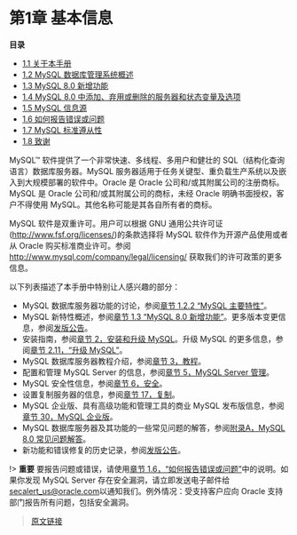 # 第1章 基本信息

**目录**

- [1.1 关于本手册](/1/1.1/manual-info)
- [1.2 MySQL 数据库管理系统概述](/1/1.2/what-is)
- [1.3 MySQL 8.0 新增功能](/1/1.3/mysql-nutshell)
- [1.4 MySQL 8.0 中添加、弃用或删除的服务器和状态变量及选项](/1/1.4/added-deprecated-removed)
- [1.5 MySQL 信息源](/1/1.5/information-sources)
- [1.6 如何报告错误或问题](/1/1.6/bug-reports)
- [1.7 MySQL 标准遵从性](/1/1.7/compatibility)
- [1.8 致谢](/1/1.8/credits)

MySQL™ 软件提供了一个非常快速、多线程、多用户和健壮的 SQL（结构化查询语言）数据库服务器。MySQL 服务器适用于任务关键型、重负载生产系统以及嵌入到大规模部署的软件中。Oracle 是 Oracle 公司和/或其附属公司的注册商标。MySQL 是 Oracle 公司和/或其附属公司的商标，未经 Oracle 明确书面授权，客户不得使用 MySQL。其他名称可能是其各自所有者的商标。

MySQL 软件是双重许可。用户可以根据 GNU 通用公共许可证(http://www.fsf.org/licenses/)的条款选择将 MySQL 软件作为开源产品使用或者从 Oracle 购买标准商业许可。参阅  http://www.mysql.com/company/legal/licensing/ 获取我们的许可政策的更多信息。

以下列表描述了本手册中特别让人感兴趣的部分：

- MySQL 数据库服务器功能的讨论，参阅[章节 1.2.2 “MySQL 主要特性”](/1/1.2/features)。
- MySQL 新特性概述，参阅[章节 1.3 “MySQL 8.0 新增功能”](/1/1.3/mysql-nutshell)。更多版本变更信息，参阅[发版公告](https://dev.mysql.com/doc/relnotes/mysql/8.0/en/)。
- 安装指南，参阅[章节 2，安装和升级 MySQL](/1/installing)。升级 MySQL 的更多信息，参阅[章节 2.11，“升级 MySQL”](/2/2.11/upgrading)。
- MySQL 数据库服务器教程介绍，参阅[章节 3，教程](/3/tutorial)。
- 配置和管理 MySQL Server 的信息，参阅[章节 5，MySQL Server 管理](/5/server-administration)。
- MySQL 安全性信息，参阅[章节 6，安全](/6/security)。
- 设置复制服务器的信息，参阅[章节 17，复制](/17/replication)。
- MySQL 企业版、具有高级功能和管理工具的商业 MySQL 发布版信息，参阅[章节 30，MySQL 企业版](/30/mysql-enterprise)。
- MySQL 数据库服务器及其功能的一些常见问题的解答，参阅[附录A，MySQL 8.0 常见问题解答](/appendix_a/faqs)。
- 新功能和错误修复的历史记录，参阅[发版公告](https://dev.mysql.com/doc/relnotes/mysql/8.0/en/)。

!> **重要** 要报告问题或错误，请使用[章节 1.6，“如何报告错误或问题”](/1/1.6/bug-reports)中的说明。如果你发现 MySQL Server 存在安全漏洞，请立即发送电子邮件给<secalert_us@oracle.com>以通知我们。例外情况：受支持客户应向 Oracle 支持部门报告所有问题，包括安全漏洞。

> [原文链接](https://dev.mysql.com/doc/refman/8.0/en/introduction.html)
